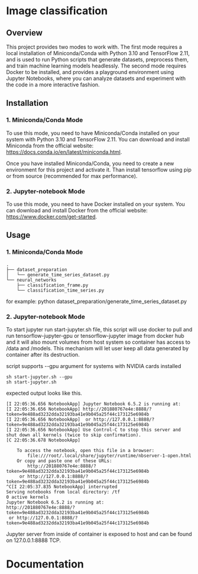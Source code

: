 # Image classification

## Overview

This project provides two modes to work with. The first mode requires a local installation of Miniconda/Conda with Python 3.10 and TensorFlow 2.11, and is used to run Python scripts that generate datasets, preprocess them, and train machine learning models headlessly. The second mode requires Docker to be installed, and provides a playground environment using Jupyter Notebooks, where you can analyze datasets and experiment with the code in a more interactive fashion.

## Installation

### 1. Miniconda/Conda Mode

To use this mode, you need to have Miniconda/Conda installed on your system with Python 3.10 and TensorFlow 2.11. You can download and install Miniconda from the official website: https://docs.conda.io/en/latest/miniconda.html.

Once you have installed Miniconda/Conda, you need to create a new environment for this project and activate it. Than install tensorflow using pip or from source (recommended for max performance).

### 2. Jupyter-notebook Mode

To use this mode, you need to have Docker installed on your system. You can download and install Docker from the official website: https://www.docker.com/get-started.

## Usage

### 1. Miniconda/Conda Mode

```
.
├── dataset_preparation
│   └── generate_time_series_dataset.py
└── neural_networks
    ├── classification_frame.py
    └── classification_time_series.py

```

for example:
python dataset_preparation/generate_time_series_dataset.py

### 2. Jupyter-notebook Mode

To start jupyter run start-jupyter.sh file, this script will use docker to pull and run tensorflow-jupyter-gpu or tensorflow-jupyter image from docker hub and it will also mount volumes from host system so container has access to /data and /models. This mechanism will let user keep all data generated by container after its destruction.

script supports --gpu argument for systems with NVIDIA cards installed 

```
sh start-jupyter.sh --gpu
sh start-jupyter.sh
```

expected output looks like this.

```
[I 22:05:36.656 NotebookApp] Jupyter Notebook 6.5.2 is running at:
[I 22:05:36.656 NotebookApp] http://201880767e4e:8888/?token=9e488ad3232dda32193ba41e9b045a25f44c173125e6984b
[I 22:05:36.656 NotebookApp]  or http://127.0.0.1:8888/?token=9e488ad3232dda32193ba41e9b045a25f44c173125e6984b
[I 22:05:36.656 NotebookApp] Use Control-C to stop this server and shut down all kernels (twice to skip confirmation).
[C 22:05:36.678 NotebookApp]

    To access the notebook, open this file in a browser:
        file:///root/.local/share/jupyter/runtime/nbserver-1-open.html
    Or copy and paste one of these URLs:
        http://201880767e4e:8888/?token=9e488ad3232dda32193ba41e9b045a25f44c173125e6984b
     or http://127.0.0.1:8888/?token=9e488ad3232dda32193ba41e9b045a25f44c173125e6984b
^C[I 22:05:37.835 NotebookApp] interrupted
Serving notebooks from local directory: /tf
0 active kernels
Jupyter Notebook 6.5.2 is running at:
http://201880767e4e:8888/?token=9e488ad3232dda32193ba41e9b045a25f44c173125e6984b
 or http://127.0.0.1:8888/?token=9e488ad3232dda32193ba41e9b045a25f44c173125e6984b
```

Jupyter server from inside of container is exposed to host and can be found on 127.0.0.1:8888 TCP.

# Documentation
